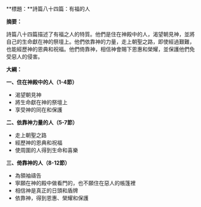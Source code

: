 **標題：**詩篇八十四篇：有福的人

**摘要：**

詩篇八十四篇描述了有福之人的特質。他們是住在神殿中的人，渴望朝見神，並將自己的生命獻在神的祭壇上。他們依靠神的力量，走上朝聖之路，即使經過艱難，也能經歷神的恩典和祝福。他們倚靠神，相信神會賜下恩惠和榮耀，並保護他們免受惡人的侵害。

**大綱：**

**一、住在神殿中的人（1-4節）**
* 渴望朝見神
* 將生命獻在神的祭壇上
* 享受神的同在和保護

**二、依靠神力量的人（5-7節）**
* 走上朝聖之路
* 經歷神的恩典和祝福
* 使周圍的人得到生命和喜樂

**三、倚靠神的人（8-12節）**
* 為領袖禱告
* 寧願在神的殿中做看門的，也不願住在惡人的帳篷裡
* 相信神是真正的日頭和盾牌
* 依靠神，得到恩惠、榮耀和保護